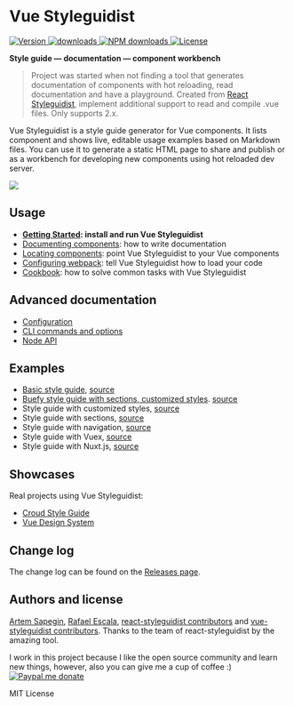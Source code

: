 # Vue Styleguidist

<span class="badge-npmdownloads">
  <a href="https://www.npmjs.com/package/vue-styleguidist">
    <img src="https://img.shields.io/npm/v/vue-styleguidist.svg" alt="Version">
  </a>
  <a href="https://www.npmjs.com/package/vue-styleguidist">
    <img src="https://img.shields.io/npm/dt/vue-styleguidist.svg" alt="downloads">
  </a>
  <a href="https://npmjs.org/package/vue-styleguidist" title="View this project on NPM">
    <img src="https://img.shields.io/npm/dm/vue-styleguidist.svg" alt="NPM downloads" />
  </a>
  <a href="https://www.npmjs.com/package/vue-styleguidist">
    <img src="https://img.shields.io/npm/l/vue-styleguidist.svg" alt="License">
  </a>
  </span>

**Style guide — documentation — component workbench**

>Project was started when not finding a tool that generates documentation of components with hot reloading, read documentation and have a playground. Created from [React Styleguidist](https://github.com/styleguidist/react-styleguidist), implement additional support to read and compile .vue files. Only supports 2.x.

</div>

Vue Styleguidist is a style guide generator for Vue components. It lists component and shows live, editable usage examples based on Markdown files. You can use it to generate a static HTML page to share and publish or as a workbench for developing new components using hot reloaded dev server.

![](https://lh3.googleusercontent.com/tYVDDLYMopULiC3h_Pwiw69RZ85gLSpQQYh5cpOgfvYyMqzZo9Z8cpHLiZ7Jt-Kpnyfa_SNpZSwtokQSTI71r9d9QqH4bymxreVOY0unvKEd0aqCY5YLCwsF_oSvC7sHPEHKsSwJLs4FbneoXd6eZQ4F_Kv7EC_sYTc1KeuoSZrbroh5RwlFw7t2iZDhQnp4rV-STc9plH6hLg1QyPm0ehV6C54szgSoi5PUWXTiIbG63DNXTn3zizkOLpk-BOE-E_uhRmLiNbaggVrfjw-zInqWgouaqV2fQfLkWPs7W6SJHn8IaS9jKVJBF5CN6rv9eQNs7sFr_u9ZwBvU7yVAJq2gLrAD033JdHjx-LZbQI_kCGvXV98yEP7C2OHsIx-IT8n90nbFnAXp7tlAc-mGQeUnEIdnfe4GdILEDP5tYPmu-nKeN7tL6_E-kpN8oIT6tdm2yCEivhQx6CcvDJlpAIG9eGWduwtf2c2Kfx6U0k4bWgCid7X_39KkgDmCbUMt2fdMMfcDVHrGOMWiOVzBbFuKxMbIxbd7J0ty_ZKKa8dFIfhLYdUtRK4bCjf7ZKIqNUy9wwKY=w1600-h794)


## Usage

* **[Getting Started](https://github.com/vue-styleguidist/vue-styleguidist/blob/master/docs/GettingStarted.md): install and run Vue Styleguidist**
* [Documenting components](https://github.com/vue-styleguidist/vue-styleguidist/blob/master/docs/Documenting.md): how to write documentation
* [Locating components](https://github.com/vue-styleguidist/vue-styleguidist/blob/master/docs/Components.md): point Vue Styleguidist to your Vue components
* [Configuring webpack](https://github.com/vue-styleguidist/vue-styleguidist/blob/master/docs/Webpack.md): tell Vue Styleguidist how to load your code
* [Cookbook](https://github.com/vue-styleguidist/vue-styleguidist/blob/master/docs/Cookbook.md): how to solve common tasks with Vue Styleguidist

## Advanced documentation

* [Configuration](https://github.com/vue-styleguidist/vue-styleguidist/blob/master/docs/Configuration.md)
* [CLI commands and options](https://github.com/vue-styleguidist/vue-styleguidist/blob/master/docs/CLI.md)
* [Node API](https://github.com/vue-styleguidist/vue-styleguidist/blob/master/docs/API.md)

## Examples

* [Basic style guide](http://rafaelescala.com/vue-styleguide/), [source](./examples/basic)
* [Buefy style guide with sections, customized styles](http://rafaelescala.com/buefy-example/). [source](https://github.com/vue-styleguidist/buefy-styleguide-example)
* Style guide with customized styles, [source](./examples/customised)
* Style guide with sections, [source](./examples/sections)
* Style guide with navigation, [source](./examples/navigation)
* Style guide with Vuex, [source](./examples/vuex)
* Style guide with Nuxt.js, [source](./examples/nuxtjs)

## Showcases

Real projects using Vue Styleguidist:
* [Croud Style Guide](https://croudsupport.github.io/Croud-Style-Guide/technical/)
* [Vue Design System](https://vueds.com/)

## Change log

The change log can be found on the [Releases page](https://github.com/vue-styleguidist/vue-styleguidist/releases).

## Authors and license

[Artem Sapegin](http://sapegin.me), [Rafael Escala](https://github.com/rafaesc92), [react-styleguidist contributors](https://github.com/styleguidist/react-styleguidist/graphs/contributors) and [vue-styleguidist contributors](https://github.com/vue-styleguidist/vue-styleguidist/graphs/contributors). Thanks to the team of react-styleguidist by the amazing tool.

I work in this project because I like the open source community and learn new things, however, also you can give me a cup of coffee :)
[![Paypal.me donate](https://img.shields.io/badge/Paypal.me-donate-yellow.svg)](https://www.paypal.me/rafaesc)

MIT License
